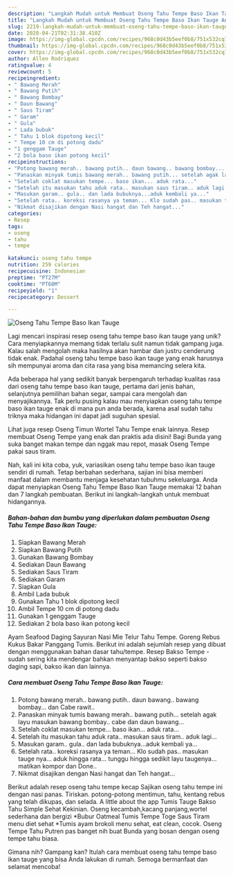 ```yaml
---
description: "Langkah Mudah untuk Membuat Oseng Tahu Tempe Baso Ikan Tauge Anti Gagal"
title: "Langkah Mudah untuk Membuat Oseng Tahu Tempe Baso Ikan Tauge Anti Gagal"
slug: 2219-langkah-mudah-untuk-membuat-oseng-tahu-tempe-baso-ikan-tauge-anti-gagal
date: 2020-04-21T02:31:38.410Z
image: https://img-global.cpcdn.com/recipes/968c0d43b5eef0b8/751x532cq70/oseng-tahu-tempe-baso-ikan-tauge-foto-resep-utama.jpg
thumbnail: https://img-global.cpcdn.com/recipes/968c0d43b5eef0b8/751x532cq70/oseng-tahu-tempe-baso-ikan-tauge-foto-resep-utama.jpg
cover: https://img-global.cpcdn.com/recipes/968c0d43b5eef0b8/751x532cq70/oseng-tahu-tempe-baso-ikan-tauge-foto-resep-utama.jpg
author: Allen Rodriquez
ratingvalue: 4
reviewcount: 5
recipeingredient:
- " Bawang Merah"
- " Bawang Putih"
- " Bawang Bombay"
- " Daun Bawang"
- " Saus Tiram"
- " Garam"
- " Gula"
- " Lada bubuk"
- " Tahu 1 blok dipotong kecil"
- " Tempe 10 cm di potong dadu"
- "1 genggam Tauge"
- "2 bola baso ikan potong kecil"
recipeinstructions:
- "Potong bawang merah.. bawang putih.. daun bawang.. bawang bombay... dan Cabe rawit.."
- "Panaskan minyak tumis bawang merah.. bawang putih... setelah agak layu masukan bawang bombay.. cabe dan daun bawang..."
- "Setelah coklat masukan tempe... baso ikan... aduk rata..."
- "Setelah itu masukan tahu aduk rata.. masukan saus tiram.. aduk lagi..."
- "Masukan garam.. gula.. dan lada bubuknya...aduk kembali ya..."
- "Setelah rata.. koreksi rasanya ya teman... Klo sudah pas.. masukan tauge nya... aduk hingga rata... tunggu hingga sedikit layu taugenya... matikan kompor dan Done.."
- "Nikmat disajikan dengan Nasi hangat dan Teh hangat..."
categories:
- Resep
tags:
- oseng
- tahu
- tempe

katakunci: oseng tahu tempe 
nutrition: 259 calories
recipecuisine: Indonesian
preptime: "PT27M"
cooktime: "PT60M"
recipeyield: "1"
recipecategory: Dessert

---
```



![Oseng Tahu Tempe Baso Ikan Tauge](https://img-global.cpcdn.com/recipes/968c0d43b5eef0b8/751x532cq70/oseng-tahu-tempe-baso-ikan-tauge-foto-resep-utama.jpg)

Lagi mencari inspirasi resep oseng tahu tempe baso ikan tauge yang unik? Cara menyiapkannya memang tidak terlalu sulit namun tidak gampang juga. Kalau salah mengolah maka hasilnya akan hambar dan justru cenderung tidak enak. Padahal oseng tahu tempe baso ikan tauge yang enak harusnya sih mempunyai aroma dan cita rasa yang bisa memancing selera kita.

Ada beberapa hal yang sedikit banyak berpengaruh terhadap kualitas rasa dari oseng tahu tempe baso ikan tauge, pertama dari jenis bahan, selanjutnya pemilihan bahan segar, sampai cara mengolah dan menyajikannya. Tak perlu pusing kalau mau menyiapkan oseng tahu tempe baso ikan tauge enak di mana pun anda berada, karena asal sudah tahu triknya maka hidangan ini dapat jadi suguhan spesial.

Lihat juga resep Oseng Timun Wortel Tahu Tempe enak lainnya. Resep membuat Oseng Tempe yang enak dan praktis ada disini! Bagi Bunda yang suka banget makan tempe dan nggak mau repot, masak Oseng Tempe pakai saus tiram.


Nah, kali ini kita coba, yuk, variasikan oseng tahu tempe baso ikan tauge sendiri di rumah. Tetap berbahan sederhana, sajian ini bisa memberi manfaat dalam membantu menjaga kesehatan tubuhmu sekeluarga. Anda dapat menyiapkan Oseng Tahu Tempe Baso Ikan Tauge memakai 12 bahan dan 7 langkah pembuatan. Berikut ini langkah-langkah untuk membuat hidangannya.

<!--inarticleads1-->

##### Bahan-bahan dan bumbu yang diperlukan dalam pembuatan Oseng Tahu Tempe Baso Ikan Tauge:

1. Siapkan  Bawang Merah
1. Siapkan  Bawang Putih
1. Gunakan  Bawang Bombay
1. Sediakan  Daun Bawang
1. Sediakan  Saus Tiram
1. Sediakan  Garam
1. Siapkan  Gula
1. Ambil  Lada bubuk
1. Gunakan  Tahu 1 blok dipotong kecil
1. Ambil  Tempe 10 cm di potong dadu
1. Gunakan 1 genggam Tauge
1. Sediakan 2 bola baso ikan potong kecil


Ayam Seafood Daging Sayuran Nasi Mie Telur Tahu Tempe. Goreng Rebus Kukus Bakar Panggang Tumis. Berikut ini adalah sejumlah resep yang dibuat dengan menggunakan bahan dasar tahu/tempe. Resep Bakso Tempe - sudah sering kita mendengar bahkan menyantap bakso seperti bakso daging sapi, bakso ikan dan lainnya. 

<!--inarticleads2-->

##### Cara membuat Oseng Tahu Tempe Baso Ikan Tauge:

1. Potong bawang merah.. bawang putih.. daun bawang.. bawang bombay... dan Cabe rawit..
1. Panaskan minyak tumis bawang merah.. bawang putih... setelah agak layu masukan bawang bombay.. cabe dan daun bawang...
1. Setelah coklat masukan tempe... baso ikan... aduk rata...
1. Setelah itu masukan tahu aduk rata.. masukan saus tiram.. aduk lagi...
1. Masukan garam.. gula.. dan lada bubuknya...aduk kembali ya...
1. Setelah rata.. koreksi rasanya ya teman... Klo sudah pas.. masukan tauge nya... aduk hingga rata... tunggu hingga sedikit layu taugenya... matikan kompor dan Done..
1. Nikmat disajikan dengan Nasi hangat dan Teh hangat...


Berikut adalah resep oseng tahu tempe kecap Sajikan oseng tahu tempe ini dengan nasi panas. Tiriskan. potong-potong mentimun, tahu, kentang rebus yang telah dikupas, dan selada. A little about the app Tumis Tauge Bakso Tahu Simple Sehat Kekinian. Oseng kecambah,kacang panjang,wortel sederhana dan bergizi *Bubur Oatmeal Tumis Tempe Toge Saus Tiram menu diet sehat *Tumis ayam brokoli menu sehat, eat clean, cocok. Oseng Tempe Tahu Putren pas banget nih buat Bunda yang bosan dengan oseng tempe tahu biasa. 

Gimana nih? Gampang kan? Itulah cara membuat oseng tahu tempe baso ikan tauge yang bisa Anda lakukan di rumah. Semoga bermanfaat dan selamat mencoba!
